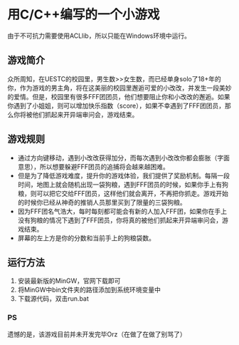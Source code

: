 # 用C/C++编写的一个小游戏

由于不可抗力需要使用ACLlib，所以只能在Windows环境中运行。

## 游戏简介

众所周知，在UESTC的校园里，男生数>>女生数，而已经单身solo了18+年的你，作为游戏的男主角，将在这美丽的校园里邂逅可爱的小改改，并发生一段美妙的爱情。但是，校园里有很多FFF团团员，他们想要阻止你和小改改的邂逅。如果你遇到了小姐姐，则可以增加快乐指数（score），如果不幸遇到了FFF团团员，那么你将被他们抓起来开异端审问会，游戏结束。

## 游戏规则

- 通过方向键移动，遇到小改改获得加分，而每次遇到小改改你都会膨胀（字面意思），所以想要躲避FFF团员的追捕将会越来越困难。
- 但是为了降低游戏难度，提升你的游戏体验，我们提供了奖励机制。每隔一段时间，地图上就会随机出现一袋狗粮，遇到FFF团员的时候，如果你手上有狗粮，则可以把它交给FFF团员，这样他们就会离开，不再把你抓走。游戏开始的时候你已经从神奇的推销人员那里买到了限量的三袋狗粮。
- 因为FFF团名气浩大，每时每刻都可能会有新的人加入FFF团，如果你在手上没有狗粮的情况下遇到了FFF团员，你将真的被他们抓起来开异端审问会，游戏结束。
- 屏幕的左上方是你的分数和当前手上的狗粮袋数。

## 运行方法

1. 安装最新版的MinGW，官网下载即可
2. 将MinGW中bin文件夹的路径添加到系统环境变量中
3. 下载源代码，双击run.bat

### PS

遗憾的是，该游戏目前并未开发完毕Orz（在做了在做了别骂了）
